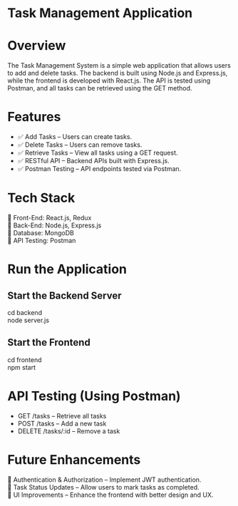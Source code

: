 # Task Management Application
# Overview
The Task Management System is a simple web application that allows users to add and delete tasks. The backend is built using Node.js and Express.js, while the frontend is developed with React.js. The API is tested using Postman, and all tasks can be retrieved using the GET method.

# Features
- ✅ Add Tasks – Users can create tasks.
- ✅ Delete Tasks – Users can remove tasks.
- ✅ Retrieve Tasks – View all tasks using a GET request.
- ✅ RESTful API – Backend APIs built with Express.js.
- ✅ Postman Testing – API endpoints tested via Postman.

# Tech Stack
 🔹 Front-End: React.js, Redux
 <br>
 🔹 Back-End: Node.js, Express.js
 <br>
 🔹 Database: MongoDB 
 <br>
 🔹 API Testing: Postman

# Run the Application
## Start the Backend Server
cd backend
<br>
node server.js

## Start the Frontend
cd frontend
<br>
npm start

# API Testing (Using Postman)
 * GET /tasks – Retrieve all tasks
 * POST /tasks – Add a new task
 * DELETE /tasks/:id – Remove a task

# Future Enhancements
🚀 Authentication & Authorization – Implement JWT authentication.
<br>
🚀 Task Status Updates – Allow users to mark tasks as completed.
<br>
🚀 UI Improvements – Enhance the frontend with better design and UX.
